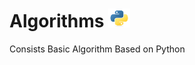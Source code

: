 # Algorithms <img src="https://raw.githubusercontent.com/devicons/devicon/master/icons/python/python-original.svg" width="35" height="30">
 Consists Basic Algorithm Based on Python
